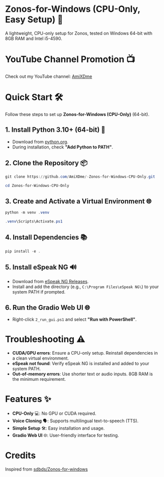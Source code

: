 # Zonos-for-Windows (CPU-Only, Easy Setup) 🚀

A lightweight, CPU-only setup for Zonos, tested on Windows 64-bit with 8GB RAM and Intel i5-4590.

# YouTube Channel Promotion 📺

Check out my YouTube channel: [AmiXDme](https://www.youtube.com/@AmiXDme)

# Quick Start 🛠️

Follow these steps to set up **Zonos-for-Windows (CPU-Only)** (64-bit).

## 1. Install Python 3.10+ (64-bit) 🐍

- Download from [python.org](https://www.python.org/).
- During installation, check **"Add Python to PATH"**.

## 2. Clone the Repository 📦

```powershell
git clone https://github.com/AmiXDme/-Zonos-for-Windows-CPU-Only.git
```

```powershell
cd Zonos-for-Windows-CPU-Only
```

## 3. Create and Activate a Virtual Environment 🌐

```powershell
python -m venv .venv
```

```powershell
.venv\Scripts\Activate.ps1
```

## 4. Install Dependencies 📚

```powershell
pip install -e .
```

## 5. Install eSpeak NG 🔊

- Download from [eSpeak NG Releases](https://github.com/espeak-ng/espeak-ng/releases).
- Install and add the directory (e.g., `C:\Program Files\eSpeak NG\`) to your system PATH if prompted.

## 6. Run the Gradio Web UI 🌐

- Right-click `2_run_gui.ps1` and select **"Run with PowerShell"**.

# Troubleshooting ⚠️

- **CUDA/GPU errors**: Ensure a CPU-only setup. Reinstall dependencies in a clean virtual environment.
- **eSpeak not found**: Verify eSpeak NG is installed and added to your system PATH.
- **Out-of-memory errors**: Use shorter text or audio inputs. 8GB RAM is the minimum requirement.

# Features ✨

- **CPU-Only** 💻: No GPU or CUDA required.
- **Voice Cloning** 🗣️: Supports multilingual text-to-speech (TTS).
- **Simple Setup** 🛠️: Easy installation and usage.
- **Gradio Web UI** 🌐: User-friendly interface for testing.

# Credits

Inspired from [sdbds/Zonos-for-windows](https://github.com/sdbds/Zonos-for-windows)